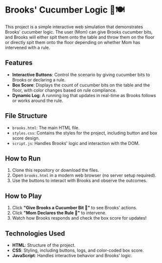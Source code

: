 # Brooks' Cucumber Logic 🥒🍽️

This project is a simple interactive web simulation that demonstrates Brooks' cucumber logic. The user (Mom) can give Brooks cucumber bits, and Brooks will either spit them onto the table and throw them on the floor or directly spit them onto the floor depending on whether Mom has intervened with a rule.

## Features

- **Interactive Buttons**: Control the scenario by giving cucumber bits to Brooks or declaring a rule.
- **Box Score**: Displays the count of cucumber bits on the table and the floor, with color changes based on rule compliance.
- **Dynamic Log**: A running log that updates in real-time as Brooks follows or works around the rule.

## File Structure

- `brooks.html`: The main HTML file.
- `styles.css`: Contains the styles for the project, including button and box score design.
- `script.js`: Handles Brooks' logic and interaction with the DOM.

## How to Run

1. Clone this repository or download the files.
2. Open `brooks.html` in a modern web browser (no server setup required).
3. Use the buttons to interact with Brooks and observe the outcomes.

## How to Play

1. Click **"Give Brooks a Cucumber Bit 🥒"** to see Brooks' actions.
2. Click **"Mom Declares the Rule 🚫"** to intervene.
3. Watch how Brooks responds and check the box score for updates!

## Technologies Used

- **HTML**: Structure of the project.
- **CSS**: Styling, including buttons, logs, and color-coded box score.
- **JavaScript**: Handles interactive behavior and Brooks' logic.
